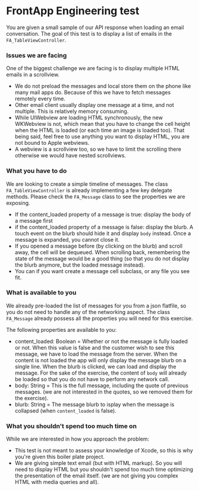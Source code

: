 # FrontApp Engineering test

You are given a small sample of our API response when loading an email conversation.
The goal of this test is to display a list of emails in the `FA_TableViewController`. 

### Issues we are facing

One of the biggest challenge we are facing is to display multiple HTML emails in a scrollview. 
* We do not preload the messages and local store them on the phone like many mail apps do. Because of this we have to fetch messages remotely every time. 
* Other email client usually display one message at a time, and not multiple. This is relatively memory consuming.
* While UIWebview are loading HTML synchronously, the new WKWebview is not, which mean that you have to change the cell height when the HTML is loaded (or each time an image is loaded too). That being said, feel free to use anything you want to display HTML, you are not bound to Apple webviews. 
* A webview is a scrollview too, so we have to limit the scrolling there otherwise we would have nested scrollviews. 

### What you have to do

We are looking to create a simple timeline of messages. The class `FA_TableViewController` is already implementing a few key delegate methods. Please check the `FA_Message` class to see the properties we are exposing.
* If the content_loaded property of a message is true: display the body of a message first
* if the content_loaded property of a message is false: display the blurb. A touch event on the blurb should hide it and display `body` instead. Once a message is expanded, you cannot close it. 
* If you opened a message before (by clicking on the blurb) and scroll away, the cell will be dequeued. When scrolling back, remembering the state of the message would be a good thing (so that you do not display the blurb anymore, but the loaded message instead).
* You can if you want create a message cell subclass, or any file you see fit. 

### What is available to you

We already pre-loaded the list of messages for you from a json flatfile, so you do not need to handle any of the networking aspect. 
The class `FA_Message` already possess all the properties you will need for this exercise. 

The following properties are available to you: 
* content_loaded: Boolean = Whether or not the message is fully loaded or not. When this value is false and the customer wish to see this message, we have to load the message from the server. When the content is not loaded the app will only display the message blurb on a single line. When the blurb is clicked, we can load and display the message.  For the sake of the exercise, the content of `body` will already be loaded so that you do not have to perform any network call.
* body: String = This is the full message, including the quote of previous messages. (we are not interested in the quotes, so we removed them for the exercise).
* blurb: String = The message blurb to isplay when the message is collapsed (when `content_loaded` is false).

### What you shouldn't spend too much time on

While we are interested in how you approach the problem:
* This test is not meant to assess your knowledge of Xcode, so this is why you're given this boiler plate project.
* We are giving simple text email (but with HTML markup). So you will need to display HTML but you shouldn't spend too much time optimizing the presentation of the email itself. (we are not giving you complex HTML with media queries and all).
